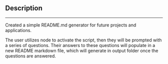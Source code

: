 ## Description
-------------

Created a simple README.md generator for future projects and applications.

The user utilizes node to activate the script, then they will be prompted with a series of questions. Their answers to these questions will populate in a new README markdown file, which will generate in output folder once the questions are answered.